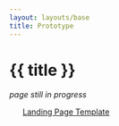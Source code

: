 ```yaml
---
layout: layouts/base
title: Prototype
---
```

<div class="grid-container">

# {{ title }}

_page still in progress_

<ul>
  <a href="/library/prototype/landing">Landing Page Template</a>
</ul>

</div>